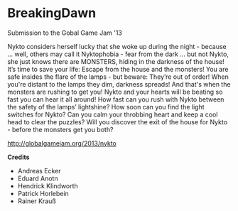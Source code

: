 BreakingDawn
============

Submission to the Gobal Game Jam '13

Nykto considers herself lucky that she woke up during the night - because ... well, others may call it Nyktophobia - fear from the dark ... but not Nykto, she just knows there are MONSTERS, hiding in the darkness of the house! 
It’s time to save your life: Escape from the house and the monsters! You are safe insides the flare of the lamps - but beware: They’re out of order! When you're distant to the lamps they dim, darkness spreads! And that's when the monsters are rushing to get you! Nykto and your hearts will be beating so fast you can hear it all around! How fast can you rush with Nykto between the safety of the lamps’ lightshine? 
How soon can you find the light switches for Nykto? Can you calm your throbbing heart and keep a cool head to clear the puzzles? Will you discover the exit of the house for Nykto - before the monsters get you both?

http://globalgamejam.org/2013/nykto

**Credits**
- Andreas Ecker
- Eduard Anotn
- Hendrick Klindworth
- Patrick Horlebein
- Rainer Krauß